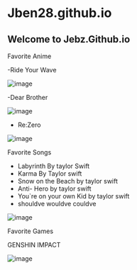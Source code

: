 # Jben28.github.io
## Welcome to Jebz.Github.io

Favorite Anime

-Ride Your Wave

![image](https://user-images.githubusercontent.com/118236447/202340851-025263c7-f23e-4e41-8c77-03f5d0313369.png)


-Dear Brother 

![image](https://user-images.githubusercontent.com/118236447/202340509-341af41b-53f5-47be-b10d-2de2d660848c.png)

- Re:Zero

![image](https://user-images.githubusercontent.com/118236447/202341368-a6eac1f0-3bbe-462f-87dc-ed65eac133ec.png)

Favorite Songs
- Labyrinth By taylor Swift
- Karma By Taylor swift
- Snow on the Beach by taylor swift
- Anti- Hero by taylor swift
- You`re on your own Kid by taylor swift
- shouldve wouldve couldve


![image](https://user-images.githubusercontent.com/118236447/202342135-bd566aa0-60a4-4b60-8e97-96d3ab507bf3.png)


Favorite Games

GENSHIN IMPACT


![image](https://user-images.githubusercontent.com/118236447/203457253-5c49395c-d13e-4e9d-a75b-71b7fd2ae8d2.png)







